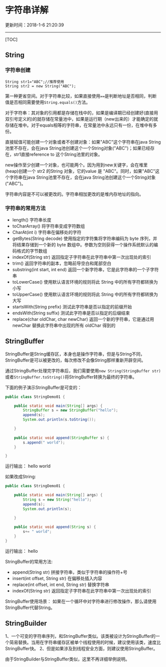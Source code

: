 # 字符串详解

更新时间：2018-1-6 21:20:39

---

[TOC]

## String

### 字符串创建

```
String str1="ABC";//推荐使用
String str2 = new String("ABC"); 
```

第一种更省空间。对于字符串比较，如果直接使用`==`是判断地址是否相同，判断值是否相同需要使用`String.equals()`方法。

对于字符串：其对象的引用都是存储在栈中的，如果是编译期已经创建好(直接用双引号定义的)的就存储在常量池中，如果是运行期（new出来的）才能确定的就存储在堆中。对于equals相等的字符串，在常量池中永远只有一份，在堆中有多份。

直接赋值可能创建一个对象或者不创建对象：如果"ABC"这个字符串在java String池里不存在，会在java String池创建这个一个String对象("ABC")；如果已经存在，str1直接reference to 这个String池里的对象。

new操作至少创建一个对象，也可能两个。因为用到new关键字，会在堆里(heap)创建一个 str2 的String 对象，它的value 是 "ABC"。同时，如果"ABC"这个字符串在java String池里不存在，会在java String池创建这个一个String对象("ABC")。


字符串内容是不可以被更改的。字符串相加更改的是堆内存地址的指向。

### 字符串的常用方法


- length() 字符串长度
- toCharArray() 将字符串变成字符数组
- CharAt(int i) 字符串在偏移处的字符
- getBytes(String decode) 使用指定的字符集将字符串编码为 byte 序列，并将结果存储到一个新的 byte 数组中。参数为空则获得一个操作系统默认的编码格式的字节数组
- indexOf(String str)  返回指定子字符串在此字符串中第一次出现处的索引
- trim() 返回字符串的副本，忽略前导空白和尾部空白
- substring(int start, int end) 返回一个新字符串，它是此字符串的一个子字符串
- toLowerCase() 使用默认语言环境的规则将此 String 中的所有字符都转换为小写
- toUpperCase() 使用默认语言环境的规则将此 String 中的所有字符都转换为大写
- startsWith(String prefix) 测试此字符串是否以指定的前缀开始
- endsWith(String suffix) 测试此字符串是否以指定的后缀结束
- replace(char oldChar, char newChar) 返回一个新的字符串，它是通过用 newChar 替换此字符串中出现的所有 oldChar 得到的

## StringBuffer
StringBuffer是String缓存区，本身也是操作字符串，但是与String不同，StringBuffer是可以被更改的，每次修改不会像String那样重新开辟空间。

通过StringBuffer处理完字符串后，我们需要使用`new String(StringBuffer str)`或者`StringBuffer.toString()`将StringBuffer转换为最终的字符串。


下面的例子演示StringBuffer是可变的：
``` java
public class StringDemo01 {

	public static void main(String[] args) {
		StringBuffer s = new StringBuffer("hello");
		append(s);
		System.out.println(s.toString());

	}
	
	public static void append(StringBuffer s) {
		s.append(" world");
	}

}
```
运行输出：
hello world

如果改成String:
``` java
public class StringDemo01 {

	public static void main(String[] args) {
		String s = new String("hello");
		append(s);
		System.out.println(s);

	}
	
	public static void append(String s) {
		s+= " world";
	}
}
```
运行输出：
hello

StringBuffer的常用方法:

- append(String str)  拼接字符串，类似于字符串的操作符+号
- insert(int offset, String str) 在偏移处插入内容
- replace(int offset, int end, String str) 替换字符串
- indexOf(String str)  返回指定子字符串在此字符串中第一次出现处的索引

StringBuffer使用场景：
如果在一个循环中对字符串进行修改操作，那么请使用StringBuffer代替String。


## StringBuilder

1、一个可变的字符串序列，和StringBuffer类似。该类被设计为StringBuffer的一个简易替换。当用在字符串缓存区被单个线程使用的时候，建议使用该类，速度比StringBuffer快。
2、但是如果涉及到线程安全方面，则建议使用StringBuffer。

由于StringBuilder与StringBuffer类似，这里不再详细举例说明。
